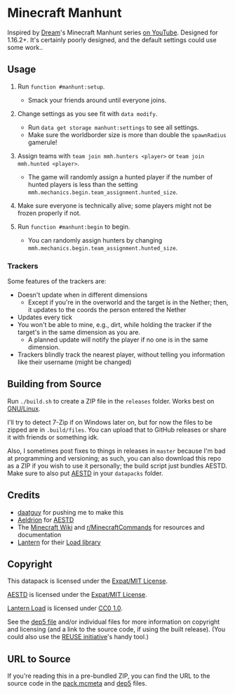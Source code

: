 <!--
  ~ SPDX-FileCopyrightText: 2020-2021 Nathaniel Fitzenrider <https://github.com/nfitzen>
  ~
  ~ SPDX-License-Identifier: MIT
  -->

# Minecraft Manhunt
Inspired by [Dream]'s Minecraft Manhunt series [on YouTube][mcmanhunt-yt]. Designed for 1.16.2+.
It's certainly poorly designed, and the default settings could use some work..

[Dream]: https://www.youtube.com/c/Dreamm
[mcmanhunt-yt]: https://www.youtube.com/playlist?list=PLChiKQUYPsJ9_ZXHeT287Ry2tIX1AiSkq

## Usage
1. Run `function #manhunt:setup`.
    - Smack your friends around until everyone joins.

2. Change settings as you see fit with `data modify`.

    - Run `data get storage manhunt:settings` to see all settings.
    - Make sure the worldborder size is more than double the `spawnRadius`
        gamerule!

3. Assign teams with `team join mmh.hunters <player>`
    or `team join mmh.hunted <player>`.

    - The game will randomly assign a hunted player
        if the number of hunted players is less than the setting
        `mmh.mechanics.begin.team_assignment.hunted_size`.

4. Make sure everyone is technically alive; some players might not be frozen properly if not.

5. Run `function #manhunt:begin` to begin.
    - You can randomly assign hunters by changing
    `mmh.mechanics.begin.team_assignment.hunted_size`.

### Trackers
Some features of the trackers are:
- Doesn't update when in different dimensions
    - Except if you're in the overworld and the target is in the Nether; then, it updates to the coords the person entered the Nether
- Updates every tick
- You won't be able to mine, e.g., dirt, while holding the tracker if the target's in the same dimension as you are.
    - A planned update will notify the player if no one is in the same dimension.
- Trackers blindly track the nearest player, without telling you information like their username (might be changed)

## Building from Source

Run `./build.sh` to create a ZIP file in the `releases` folder. Works best on [GNU/Linux](//gnu.org/gnu/linux-and-gnu.html).

I'll try to detect 7-Zip if on Windows later on, but for now the files to be zipped are in `.build/files`. You can upload that to GitHub releases or share it with friends or something idk.

Also, I sometimes post fixes to things in releases in `master` because I'm bad at programming and versioning; as such, you can also download this repo as a ZIP if you wish to use it personally; the build script just bundles AESTD. Make sure to also put [AESTD] in your `datapacks` folder.

## Credits
- [daatguy](//github.com/daatguy) for pushing me to make this
- [Aeldrion] for [AESTD]
- The [Minecraft Wiki](//minecraft.gamepedia.com/) and [r/MinecraftCommands] for
    resources and documentation
- [Lantern] for their [Load library][Lantern Load]

[r/MinecraftCommands]: https://reddit.com/r/MinecraftCommands

## Copyright
This datapack is licensed under the [Expat/MIT License](LICENSE).

[AESTD] is licensed under the [Expat/MIT License](LICENSES/MIT.txt).

[Lantern Load] is licensed under [CC0 1.0](LICENSES/CC0-1.0.txt).

See the [dep5 file](.reuse/dep5) and/or individual files for more information
on copyright and licensing (and a link to the source code, if using the built
release).
(You could also use the [REUSE initiative]'s handy tool.)

## URL to Source

If you're reading this in a pre-bundled ZIP, you can find the URL to the source
code in the [pack.mcmeta](pack.mcmeta) and [dep5](.reuse/dep5) files.

[REUSE Initiative]: https://reuse.software/

[Aeldrion]: https://github.com/Aeldrion
[Lantern]: https://github.com/LanternMC
[AESTD]: https://github.com/Aeldrion/AESTD
[Lantern Load]: https://github.com/LanternMC/Load
